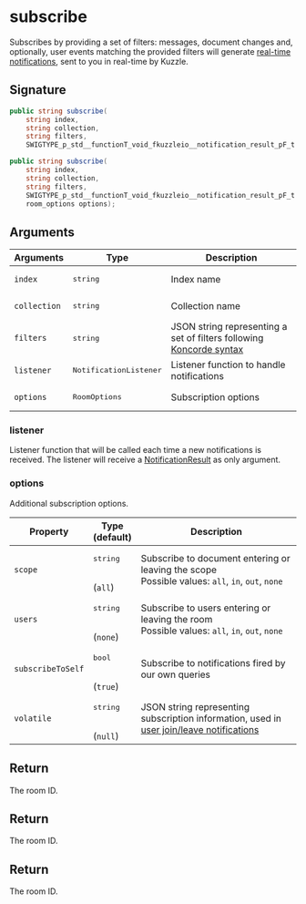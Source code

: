 # subscribe

Subscribes by providing a set of filters: messages, document changes and, optionally, user events matching the provided filters will generate [real-time notifications]({{site_base_path}}api/1/essentials/real-time), sent to you in real-time by Kuzzle.

## Signature

```csharp
public string subscribe(
    string index, 
    string collection, 
    string filters, 
    SWIGTYPE_p_std__functionT_void_fkuzzleio__notification_result_pF_t listener);

public string subscribe(
    string index, 
    string collection, 
    string filters, 
    SWIGTYPE_p_std__functionT_void_fkuzzleio__notification_result_pF_t listener, 
    room_options options);

```

## Arguments

| Arguments    | Type    | Description |
|--------------|---------|-------------|
| `index` | <pre>string</pre> | Index name    |
| `collection` | <pre>string</pre> | Collection name    |
| `filters` | <pre>string</pre> | JSON string representing a set of filters following [Koncorde syntax]({{site_base_path}}koncorde/1/terms/) |
| `listener` | <pre>NotificationListener</pre> | Listener function to handle notifications |
| `options` | <pre>RoomOptions</pre> | Subscription options |

### listener

Listener function that will be called each time a new notifications is received.
The listener will receive a [NotificationResult]({{site_base_path}}sdk-reference/csharp/1/realtime-notifications) as only argument.

### options

Additional subscription options.

| Property   | Type<br/>(default)    | Description                       |
| ---------- | ------- | --------------------------------- |
| `scope` | <pre>string</pre><br/>(`all`) | Subscribe to document entering or leaving the scope<br/>Possible values: `all`, `in`, `out`, `none` |
| `users` | <pre>string</pre><br/>(`none`) | Subscribe to users entering or leaving the room<br/>Possible values: `all`, `in`, `out`, `none` |
| `subscribeToSelf` | <pre>bool</pre><br/>(`true`) | Subscribe to notifications fired by our own queries |
| `volatile` | <pre>string</pre><br/>(`null`) | JSON string representing subscription information, used in [user join/leave notifications]({{site_base_path}}api/1/essentials/volatile-data/) |

## Return

The room ID.

## Return

The room ID.

## Return

The room ID.

